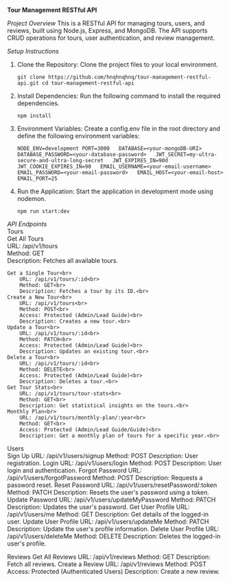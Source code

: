 **Tour Management RESTful API**

*Project Overview*
This is a RESTful API for managing tours, users, and reviews, built using Node.js, Express, and MongoDB. The API supports CRUD operations for tours, user authentication, and review management.

*Setup Instructions*
1) Clone the Repository: Clone the project files to your local environment.
   
   ``
   git clone https://github.com/hnqhnqhnq/tour-management-restful-api.git
   cd tour-management-restful-api
   ``
   
2) Install Dependencies: Run the following command to install the required dependencies.
   
   ``
   npm install
   ``
   
3) Environment Variables: Create a config.env file in the root directory and define the following environment variables:
   
   ``
   NODE_ENV=development
   PORT=3000  
   DATABASE=<your-mongoDB-URI>  
   DATABASE_PASSWORD=<your-database-password>  
   JWT_SECRET=my-ultra-secure-and-ultra-long-secret  
   JWT_EXPIRES_IN=90d  
   JWT_COOKIE_EXPIRES_IN=90  
   EMAIL_USERNAME=<your-email-username>  
   EMAIL_PASSWORD=<your-email-password>  
   EMAIL_HOST=<your-email-host>  
   EMAIL_PORT=25  
   ``
   
6) Run the Application: Start the application in development mode using nodemon.
   
   ``
   npm run start:dev
   ``

*API Endpoints*  
Tours <br>
    Get All Tours  <br>
        URL: /api/v1/tours <br> 
        Method: GET<br>
        Description: Fetches all available tours.<br>
        
    Get a Single Tour<br>
        URL: /api/v1/tours/:id<br>
        Method: GET<br>
        Description: Fetches a tour by its ID.<br>
    Create a New Tour<br>
        URL: /api/v1/tours<br>
        Method: POST<br>
        Access: Protected (Admin/Lead Guide)<br>
        Description: Creates a new tour.<br>
    Update a Tour<br>
        URL: /api/v1/tours/:id<br>
        Method: PATCH<br>
        Access: Protected (Admin/Lead Guide)<br>
        Description: Updates an existing tour.<br>
    Delete a Tour<br>
        URL: /api/v1/tours/:id<br>
        Method: DELETE<br>
        Access: Protected (Admin/Lead Guide)<br>
        Description: Deletes a tour.<br>
    Get Tour Stats<br>
        URL: /api/v1/tours/tour-stats<br>
        Method: GET<br>
        Description: Get statistical insights on the tours.<br>
    Monthly Plan<br>
        URL: /api/v1/tours/monthly-plan/:year<br>
        Method: GET<br>
        Access: Protected (Admin/Lead Guide/Guide)<br>
        Description: Get a monthly plan of tours for a specific year.<br>

Users<br>
    Sign Up
        URL: /api/v1/users/signup
        Method: POST
        Description: User registration.
    Login
        URL: /api/v1/users/login
        Method: POST
        Description: User login and authentication.
    Forgot Password
        URL: /api/v1/users/forgotPassword
        Method: POST
        Description: Requests a password reset.
    Reset Password
        URL: /api/v1/users/resetPassword/:token
        Method: PATCH
        Description: Resets the user's password using a token.
    Update Password
        URL: /api/v1/users/updateMyPassword
        Method: PATCH
        Description: Updates the user's password.
    Get User Profile
        URL: /api/v1/users/me
        Method: GET
        Description: Get details of the logged-in user.
    Update User Profile
        URL: /api/v1/users/updateMe
        Method: PATCH
        Description: Update the user's profile information.
    Delete User Profile
        URL: /api/v1/users/deleteMe
        Method: DELETE
        Description: Deletes the logged-in user's profile.

Reviews
    Get All Reviews
        URL: /api/v1/reviews
        Method: GET
        Description: Fetch all reviews.
    Create a Review
        URL: /api/v1/reviews
        Method: POST
        Access: Protected (Authenticated Users)
        Description: Create a new review.
